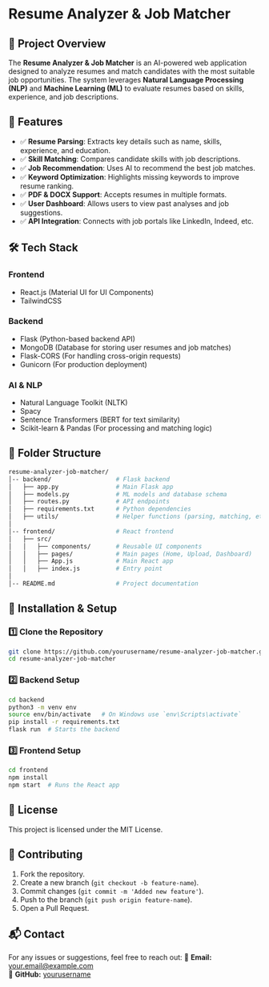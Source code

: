 # Resume Analyzer & Job Matcher

## 📌 Project Overview
The **Resume Analyzer & Job Matcher** is an AI-powered web application designed to analyze resumes and match candidates with the most suitable job opportunities. The system leverages **Natural Language Processing (NLP)** and **Machine Learning (ML)** to evaluate resumes based on skills, experience, and job descriptions.

## 🚀 Features
- ✅ **Resume Parsing**: Extracts key details such as name, skills, experience, and education.
- ✅ **Skill Matching**: Compares candidate skills with job descriptions.
- ✅ **Job Recommendation**: Uses AI to recommend the best job matches.
- ✅ **Keyword Optimization**: Highlights missing keywords to improve resume ranking.
- ✅ **PDF & DOCX Support**: Accepts resumes in multiple formats.
- ✅ **User Dashboard**: Allows users to view past analyses and job suggestions.
- ✅ **API Integration**: Connects with job portals like LinkedIn, Indeed, etc.

## 🛠️ Tech Stack
### **Frontend**
- React.js (Material UI for UI Components)
- TailwindCSS

### **Backend**
- Flask (Python-based backend API)
- MongoDB (Database for storing user resumes and job matches)
- Flask-CORS (For handling cross-origin requests)
- Gunicorn (For production deployment)

### **AI & NLP**
- Natural Language Toolkit (NLTK)
- Spacy
- Sentence Transformers (BERT for text similarity)
- Scikit-learn & Pandas (For processing and matching logic)

## 📂 Folder Structure
```bash
resume-analyzer-job-matcher/
│-- backend/                  # Flask backend
│   ├── app.py                # Main Flask app
│   ├── models.py             # ML models and database schema
│   ├── routes.py             # API endpoints
│   ├── requirements.txt      # Python dependencies
│   ├── utils/                # Helper functions (parsing, matching, etc.)
│
│-- frontend/                 # React frontend
│   ├── src/
│   │   ├── components/       # Reusable UI components
│   │   ├── pages/            # Main pages (Home, Upload, Dashboard)
│   │   ├── App.js            # Main React app
│   │   ├── index.js          # Entry point
│
│-- README.md                 # Project documentation
```

## 🔧 Installation & Setup
### 1️⃣ **Clone the Repository**
```bash
git clone https://github.com/yourusername/resume-analyzer-job-matcher.git
cd resume-analyzer-job-matcher
```
### 2️⃣ **Backend Setup**
```bash
cd backend
python3 -m venv env
source env/bin/activate   # On Windows use `env\Scripts\activate`
pip install -r requirements.txt
flask run  # Starts the backend
```
### 3️⃣ **Frontend Setup**
```bash
cd frontend
npm install
npm start  # Runs the React app
```


## 📜 License
This project is licensed under the MIT License.

## 🤝 Contributing
1. Fork the repository.
2. Create a new branch (`git checkout -b feature-name`).
3. Commit changes (`git commit -m 'Added new feature'`).
4. Push to the branch (`git push origin feature-name`).
5. Open a Pull Request.

## 📬 Contact
For any issues or suggestions, feel free to reach out:
📧 **Email:** your.email@example.com  
🐙 **GitHub:** [yourusername](https://github.com/yourusername)

